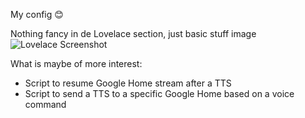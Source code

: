 My config 😊

Nothing fancy in de Lovelace section, just basic stuff image
![Lovelace Screenshot](https://user-images.githubusercontent.com/28803438/144881785-3ae5bc0d-1fc3-4c97-830f-6e095cbcac6b.png)

What is maybe of more interest:
* Script to resume Google Home stream after a TTS
* Script to send a TTS to a specific Google Home based on a voice command